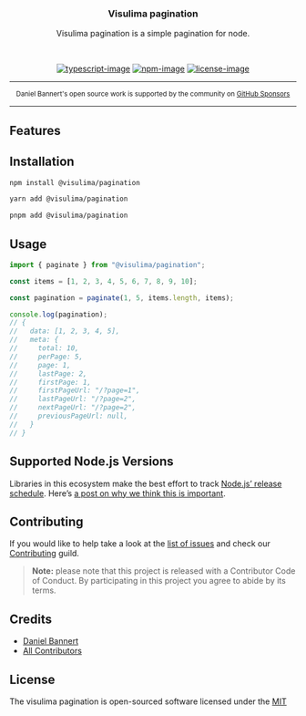 <div align="center">
  <h3>Visulima pagination</h3>
  <p>
  Visulima pagination is a simple pagination for node.

  </p>
</div>

<br />

<div align="center">

[![typescript-image]][typescript-url] [![npm-image]][npm-url] [![license-image]][license-url]

</div>

---

<div align="center">
    <p>
        <sup>
            Daniel Bannert's open source work is supported by the community on <a href="https://github.com/sponsors/prisis">GitHub Sponsors</a>
        </sup>
    </p>
</div>

---

## Features

## Installation

```sh
npm install @visulima/pagination
```

```sh
yarn add @visulima/pagination
```

```sh
pnpm add @visulima/pagination
```

## Usage

```ts
import { paginate } from "@visulima/pagination";

const items = [1, 2, 3, 4, 5, 6, 7, 8, 9, 10];

const pagination = paginate(1, 5, items.length, items);

console.log(pagination);
// {
//   data: [1, 2, 3, 4, 5],
//   meta: {
//     total: 10,
//     perPage: 5,
//     page: 1,
//     lastPage: 2,
//     firstPage: 1,
//     firstPageUrl: "/?page=1",
//     lastPageUrl: "/?page=2",
//     nextPageUrl: "/?page=2",
//     previousPageUrl: null,
//   }
// }
```

## Supported Node.js Versions

Libraries in this ecosystem make the best effort to track
[Node.js’ release schedule](https://github.com/nodejs/release#release-schedule). Here’s [a
post on why we think this is important](https://medium.com/the-node-js-collection/maintainers-should-consider-following-node-js-release-schedule-ab08ed4de71a).

## Contributing

If you would like to help take a look at the [list of issues](https://github.com/visulima/visulima/issues) and check our [Contributing](.github/CONTRIBUTING.md) guild.

> **Note:** please note that this project is released with a Contributor Code of Conduct. By participating in this project you agree to abide by its terms.

## Credits

-   [Daniel Bannert](https://github.com/prisis)
-   [All Contributors](https://github.com/visulima/visulima/graphs/contributors)

## License

The visulima pagination is open-sourced software licensed under the [MIT][license-url]

[typescript-image]: https://img.shields.io/badge/Typescript-294E80.svg?style=for-the-badge&logo=typescript
[typescript-url]: "typescript"
[license-image]: https://img.shields.io/npm/l/@visulima/pagination?color=blueviolet&style=for-the-badge
[license-url]: LICENSE.md "license"
[npm-image]: https://img.shields.io/npm/v/@visulima/pagination/latest.svg?style=for-the-badge&logo=npm
[npm-url]: https://www.npmjs.com/package/@visulima/pagination/v/latest "npm"
